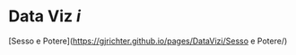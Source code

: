 # Data Viz *i*

[Sesso e Potere](https://gjrichter.github.io/pages/DataVizi/Sesso e Potere/)







